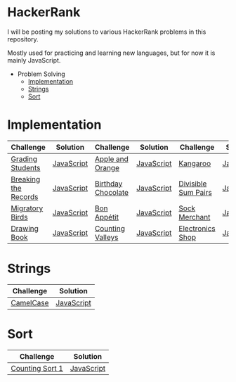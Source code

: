 HackerRank
==========
I will be posting my solutions to various HackerRank problems in this repository.

Mostly used for practicing and learning new languages, but for now it is mainly JavaScript.

* Problem Solving
    * [Implementation](#implementation)
    * [Strings](#strings)
    * [Sort](#sort)

# Implementation

Challenge|Solution|Challenge|Solution|Challenge|Solution
---------|--------|---------|--------|---------|--------
[Grading Students](https://www.hackerrank.com/challenges/grading/problem)|[JavaScript](ProblemSolving/Implementation/gradingStudents.js)|[Apple and Orange](https://www.hackerrank.com/challenges/apple-and-orange/problem)|[JavaScript](ProblemSolving/Implementation/appleAndOrange.js)|[Kangaroo](https://www.hackerrank.com/challenges/kangaroo/problem)|[JavaScript](ProblemSolving/Implementation/kangaroo.js)
[Breaking the Records](https://www.hackerrank.com/challenges/breaking-best-and-worst-records/problem)|[JavaScript](ProblemSolving/Implementation/breakingTheRecords.js)|[Birthday Chocolate](https://www.hackerrank.com/challenges/the-birthday-bar/problem)|[JavaScript](ProblemSolving/Implementation/birthdayChocolate.js)|[Divisible Sum Pairs](https://www.hackerrank.com/challenges/divisible-sum-pairs/problem)|[JavaScript](ProblemSolving/Implementation/divisibleSumPairs.js)
[Migratory Birds](https://www.hackerrank.com/challenges/migratory-birds/problem)|[JavaScript](ProblemSolving/Implementation/migratoryBirds.js)|[Bon Appétit](https://www.hackerrank.com/challenges/bon-appetit/problem)|[JavaScript](ProblemSolving/Implementation/bonAppetit.js)|[Sock Merchant](https://www.hackerrank.com/challenges/sock-merchant/problem)|[JavaScript](ProblemSolving/Implementation/sockMerchant.js)
[Drawing Book](https://www.hackerrank.com/challenges/drawing-book/problem)|[JavaScript](ProblemSolving/Implementation/drawingBook.js)|[Counting Valleys](https://www.hackerrank.com/challenges/counting-valleys/problem)|[JavaScript](ProblemSolving/Implementation/countingValleys.js)|[Electronics Shop](https://www.hackerrank.com/challenges/electronics-shop/problem)|[JavaScript](ProblemSolving/Implementation/electronicsShop.js)

# Strings 

Challenge|Solution
---------|--------
[CamelCase](https://www.hackerrank.com/challenges/camelcase/problem)|[JavaScript](ProblemSolving/Strings/camelCase.js)

# Sort

Challenge|Solution
---------|--------
[Counting Sort 1](https://www.hackerrank.com/challenges/countingsort1/problem)|[JavaScript](ProblemSolving/Sort/countingSort1.js)